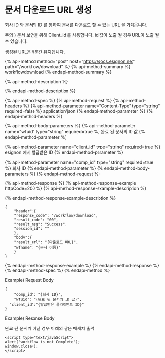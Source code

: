 # 문서 다운로드 URL 생성

회사 ID 와 문서의 ID 를 통하여 문서를 다운로드 할 수 있는 URL 을 가져옵니다.

주의 \) 문서 보안을 위해 Client\_id 를 사용합니다. id 값이 노출 될 경우 URL이 노출 될 수 있습니다.

생성된 URL은 5분간 유지됩니다.

{% api-method method="post" host="https://docs.esignon.net" path="/workflow/download" %}
{% api-method-summary %}
workflowdownload
{% endapi-method-summary %}

{% api-method-description %}

{% endapi-method-description %}

{% api-method-spec %}
{% api-method-request %}
{% api-method-headers %}
{% api-method-parameter name="Content-Type" type="string" required=false %}
application/json
{% endapi-method-parameter %}
{% endapi-method-headers %}

{% api-method-body-parameters %}
{% api-method-parameter name="wfuid" type="string" required=true %}
완료 된 문서의 ID 값
{% endapi-method-parameter %}

{% api-method-parameter name="client\_id" type="string" required=true %}
esignon 에서 발급받은 ID 
{% endapi-method-parameter %}

{% api-method-parameter name="comp\_id" type="string" required=true %}
회사 ID
{% endapi-method-parameter %}
{% endapi-method-body-parameters %}
{% endapi-method-request %}

{% api-method-response %}
{% api-method-response-example httpCode=200 %}
{% api-method-response-example-description %}

{% endapi-method-response-example-description %}

```
{
	"header":{
	"response_code": "/workflow/download",
	"result_code": "00",
	"result_msg": "Success",
	"session_id": ""
	},
	"body":{
	"result_url": "{다운로드 URL}",
	"wfname": "{문서 이름}"
	}
}

```
{% endapi-method-response-example %}
{% endapi-method-response %}
{% endapi-method-spec %}
{% endapi-method %}

Example\) Request Body

```text
{
	"comp_id": "{회사 ID}",
	"wfuid": "{완료 된 문서의 ID 값}",
  "client_id":"{발급받은 클라이언트 ID}"
}
```

Example\) Respnse Body

완료 된 문서가 아닐 경우 아래와 같은 메세지 출력

```text
<script type="text/javaScript">
alert("workflow is not Complete");
window.close();
</script>
```

